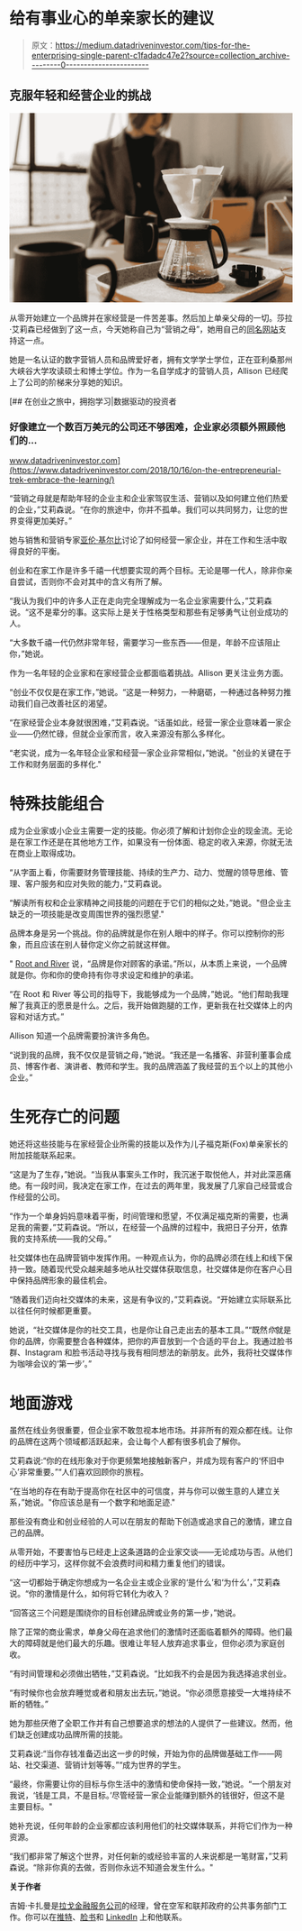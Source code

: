# 给有事业心的单亲家长的建议

> 原文：<https://medium.datadriveninvestor.com/tips-for-the-enterprising-single-parent-c1fadadc47e2?source=collection_archive---------0----------------------->

## 克服年轻和经营企业的挑战

![](img/dd83cf39fed14f3489bf0fbbdce2a866.png)

从零开始建立一个品牌并在家经营是一件苦差事。然后加上单亲父母的一切。莎拉·艾莉森已经做到了这一点，今天她称自己为“营销之母”，她用自己的[同名网站](http://motherofmarketing.co/index.php/instagram-masterclass-registration/)支持这一点。

她是一名认证的数字营销人员和品牌爱好者，拥有文学学士学位，正在亚利桑那州大峡谷大学攻读硕士和博士学位。作为一名自学成才的营销人员，Allison 已经爬上了公司的阶梯来分享她的知识。

[](https://www.datadriveninvestor.com/2018/10/16/on-the-entrepreneurial-trek-embrace-the-learning/) [## 在创业之旅中，拥抱学习|数据驱动的投资者

### 好像建立一个数百万美元的公司还不够困难，企业家必须额外照顾他们的…

www.datadriveninvestor.com](https://www.datadriveninvestor.com/2018/10/16/on-the-entrepreneurial-trek-embrace-the-learning/) 

“营销之母就是帮助年轻的企业主和企业家驾驭生活、营销以及如何建立他们热爱的企业，”艾莉森说。“在你的旅途中，你并不孤单。我们可以共同努力，让您的世界变得更加美好。”

她与销售和营销专家[亚伦·基尔比](https://twitter.com/kilby76)讨论了如何经营一家企业，并在工作和生活中取得良好的平衡。

创业和在家工作是许多千禧一代想要实现的两个目标。无论是哪一代人，除非你亲自尝试，否则你不会对其中的含义有所了解。

“我认为我们中的许多人正在走向完全理解成为一名企业家需要什么，”艾莉森说。“这不是辈分的事。这实际上是关于性格类型和那些有足够勇气让创业成功的人。

“大多数千禧一代仍然非常年轻，需要学习一些东西——但是，年龄不应该阻止你，”她说。

作为一名年轻的企业家和在家经营企业都面临着挑战。Allison 更关注业务方面。

“创业不仅仅是在家工作，”她说。“这是一种努力，一种磨砺，一种通过各种努力推动我们自己改善社区的渴望。

“在家经营企业本身就很困难，”艾莉森说。“话虽如此，经营一家企业意味着一家企业——仍然忙碌，但就企业家而言，收入来源没有那么多样化。

“老实说，成为一名年轻企业家和经营一家企业非常相似，”她说。"创业的关键在于工作和财务层面的多样化."

# **特殊技能组合**

成为企业家或小企业主需要一定的技能。你必须了解和计划你企业的现金流。无论是在家工作还是在其他地方工作，如果没有一份体面、稳定的收入来源，你就无法在商业上取得成功。

“从字面上看，你需要财务管理技能、持续的生产力、动力、觉醒的领导思维、管理、客户服务和应对失败的能力，”艾莉森说。

“解读所有权和企业家精神之间技能的问题在于它们的相似之处，”她说。"但企业主缺乏的一项技能是改变周围世界的强烈愿望."

品牌本身是另一个挑战。你的品牌就是你在别人眼中的样子。你可以控制你的形象，而且应该在别人替你定义你之前就这样做。

" [Root and River](https://twitter.com/RootandRiver) 说，“品牌是你对顾客的承诺。”所以，从本质上来说，一个品牌就是你。你和你的使命持有你寻求设定和维护的承诺。

“在 Root 和 River 等公司的指导下，我能够成为一个品牌，”她说。“他们帮助我理解了我真正的愿景是什么。之后，我开始做跑腿的工作，更新我在社交媒体上的内容和对话方式。”

Allison 知道一个品牌需要扮演许多角色。

“说到我的品牌，我不仅仅是营销之母，”她说。“我还是一名播客、非营利董事会成员、博客作者、演讲者、教师和学生。我的品牌涵盖了我经营的五个以上的其他小企业。”

# **生死存亡的问题**

她还将这些技能与在家经营企业所需的技能以及作为儿子福克斯(Fox)单亲家长的附加技能联系起来。

“这是为了生存，”她说。“当我从事案头工作时，我沉迷于取悦他人，并对此深恶痛绝。有一段时间，我决定在家工作，在过去的两年里，我发展了几家自己经营或合作经营的公司。

“作为一个单身妈妈意味着平衡，时间管理和愿望，不仅满足福克斯的需要，也满足我的需要，”艾莉森说。“所以，在经营一个品牌的过程中，我把日子分开，依靠我的支持系统——我的父母。”

社交媒体也在品牌营销中发挥作用。一种观点认为，你的品牌必须在线上和线下保持一致。随着现代受众越来越多地从社交媒体获取信息，社交媒体是你在客户心目中保持品牌形象的最佳机会。

“随着我们迈向社交媒体的未来，这是有争议的，”艾莉森说。“开始建立实际联系比以往任何时候都更重要。

她说，“社交媒体是你的社交工具，也是你让自己走出去的基本工具。”“既然*你*就是你的品牌，你需要整合各种媒体，把你的声音放到一个合适的平台上。我通过脸书群、Instagram 和脸书活动寻找与我有相同想法的新朋友。此外，我将社交媒体作为咖啡会议的‘第一步’。”

# **地面游戏**

虽然在线业务很重要，但企业家不敢忽视本地市场。并非所有的观众都在线。让你的品牌在这两个领域都活跃起来，会让每个人都有很多机会了解你。

艾莉森说:“你的在线形象对于你更频繁地接触新客户，并成为现有客户的‘怀旧中心’非常重要。”“人们喜欢回顾你的旅程。

“在当地的存在有助于提高你在社区中的可信度，并与你可以做生意的人建立关系，”她说。"你应该总是有一个数字和地面足迹."

那些没有商业和创业经验的人可以在朋友的帮助下创造或追求自己的激情，建立自己的品牌。

从零开始，不要害怕与已经走上这条道路的企业家交谈——无论成功与否。从他们的经历中学习，这样你就不会浪费时间和精力重复他们的错误。

“这一切都始于确定你想成为一名企业主或企业家的‘是什么’和‘为什么’，”艾莉森说。“你的激情是什么，如何将它转化为收入？

“回答这三个问题是围绕你的目标创建品牌或业务的第一步，”她说。

除了正常的商业需求，单身父母在追求他们的激情时还面临着额外的障碍。他们最大的障碍就是他们最大的乐趣。很难让年轻人放弃追求事业，但你必须为家庭创收。

“有时间管理和必须做出牺牲，”艾莉森说。“比如我不约会是因为我选择追求创业。

“有时候你也会放弃睡觉或者和朋友出去玩，”她说。“你必须愿意接受一大堆持续不断的牺牲。”

她为那些厌倦了全职工作并有自己想要追求的想法的人提供了一些建议。然而，他们缺乏创建成功品牌所需的技能。

艾莉森说:“当你存钱准备迈出这一步的时候，开始为你的品牌做基础工作——网站、社交渠道、营销计划等等。”“成为世界的学生。

“最终，你需要让你的目标与你生活中的激情和使命保持一致，”她说。“一个朋友对我说，‘钱是工具，不是目标。’尽管经营一家企业能赚到额外的钱很好，但这不是主要目标。"

她补充说，任何年龄的企业家都应该利用他们的社交媒体联系，并将它们作为一种资源。

“我们都非常了解这个世界，对任何新的或经验丰富的人来说都是一笔财富，”艾莉森说。“除非你真的去做，否则你永远不知道会发生什么。"

**关于作者**

吉姆·卡扎曼是[拉戈金融服务公司](http://largofinancialservices.com)的经理，曾在空军和联邦政府的公共事务部门工作。你可以在[推特](https://twitter.com/JKatzaman)、[脸书](https://www.facebook.com/jim.katzaman)和 [LinkedIn](https://www.linkedin.com/in/jim-katzaman-33641b21/) 上和他联系。